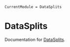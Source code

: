 ```@meta
CurrentModule = DataSplits
```

# DataSplits

Documentation for [DataSplits](https://github.com/davide-grheco/DataSplits.jl).
